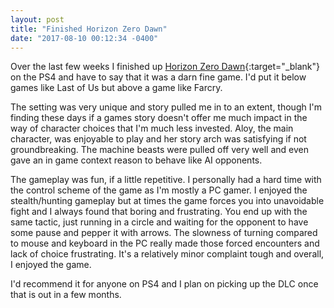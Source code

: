 ```yaml
---
layout: post
title: "Finished Horizon Zero Dawn"
date: "2017-08-10 00:12:34 -0400"
---
```

Over the last few weeks I finished up [Horizon Zero Dawn](https://www.playstation.com/en-us/games/horizon-zero-dawn-ps4/){:target="_blank"} on the PS4 and have to say that it was a darn fine game.   I'd put it below games like Last of Us but above a game like Farcry.  

The setting was very unique and story pulled me in to an extent, though I'm finding these days if a games story doesn't offer me much impact in the way of character choices that I'm much less invested.   Aloy, the main character, was enjoyable to play and her story arch was satisfying if not groundbreaking.  The machine beasts were pulled off very well and even gave an in game context reason to behave like AI opponents.

The gameplay was fun, if a little repetitive.  I personally had a hard time with the control scheme of the game as I'm mostly a PC gamer.  I enjoyed the stealth/hunting gameplay but at times the game forces you into unavoidable fight and I always found that boring and frustrating.  You end up with the same tactic, just running in a circle and waiting for the opponent to have some pause and pepper it with arrows.  The slowness of turning compared to mouse and keyboard in the PC really made those forced encounters and lack of choice frustrating.  It's a relatively minor complaint tough and overall, I enjoyed the game.

I'd recommend it for anyone on PS4 and I plan on picking up the DLC once that is out in a few months.
